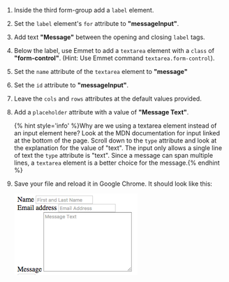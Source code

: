 1.  Inside the third form-group add a `label` element.

1. Set the `label` element's `for` attribute to **"messageInput"**.

2. Add text **"Message"** between the opening and closing `label` tags.

3. Below the label, use Emmet to add a `textarea` element with a `class` of **"form-control"**. (Hint: Use Emmet command `textarea.form-control`).

4. Set the `name` attribute of the `textarea` element to **"message"**

5. Set the `id` attribute to **"messageInput"**.

6. Leave the `cols` and `rows` attributes at the default values provided.

7. Add a `placeholder` attribute with a value of **"Message Text"**.

    {% hint style='info' %}Why are we using a textarea element instead of an input element here? Look at the MDN documentation for input linked at the bottom of the page. Scroll down to the `type` attribute and look at the explanation for the value of "text".  The input only allows a single line of text the `type` attribute is "text".  Since a message can span multiple lines, a `textarea` element is a better choice for the message.{% endhint %}

10. Save your file and reload it in Google Chrome. It should look like this:

    ![](images/thirdForm.png)
